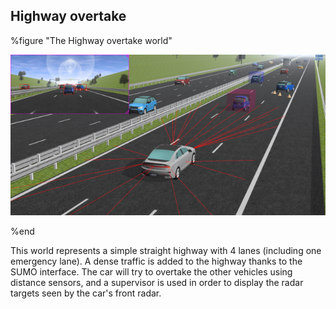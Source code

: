 ## Highway overtake

%figure "The Highway overtake world"

![highway_overtake.png](images/highway_overtake.png)

%end

This world represents a simple straight highway with 4 lanes (including one emergency lane).
A dense traffic is added to the highway thanks to the SUMO interface.
The car will try to overtake the other vehicles using distance sensors, and a supervisor is used in order to display the radar targets seen by the car's front radar.
